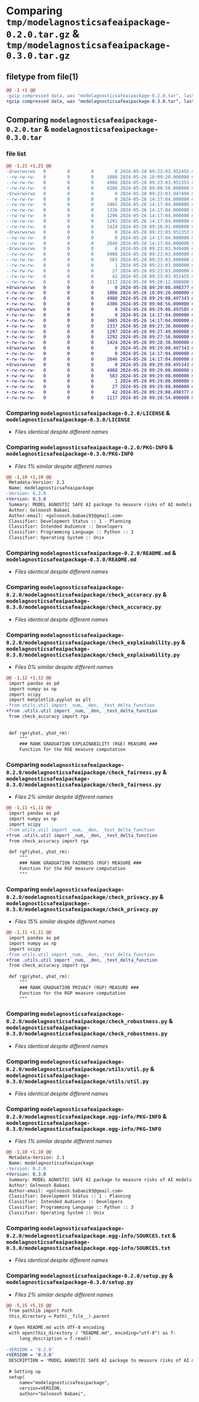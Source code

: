 # Comparing `tmp/modelagnosticsafeaipackage-0.2.0.tar.gz` & `tmp/modelagnosticsafeaipackage-0.3.0.tar.gz`

## filetype from file(1)

```diff
@@ -1 +1 @@
-gzip compressed data, was "modelagnosticsafeaipackage-0.2.0.tar", last modified: Tue May 28 09:23:03 2024, max compression
+gzip compressed data, was "modelagnosticsafeaipackage-0.3.0.tar", last modified: Tue May 28 09:29:08 2024, max compression
```

## Comparing `modelagnosticsafeaipackage-0.2.0.tar` & `modelagnosticsafeaipackage-0.3.0.tar`

### file list

```diff
@@ -1,21 +1,21 @@
-drwxrwxrwx   0        0        0        0 2024-05-28 09:23:03.952455 modelagnosticsafeaipackage-0.2.0/
--rw-rw-rw-   0        0        0     1086 2024-05-26 18:09:20.000000 modelagnosticsafeaipackage-0.2.0/LICENSE
--rw-rw-rw-   0        0        0     4988 2024-05-28 09:23:03.951353 modelagnosticsafeaipackage-0.2.0/PKG-INFO
--rw-rw-rw-   0        0        0     4386 2024-05-28 09:08:56.000000 modelagnosticsafeaipackage-0.2.0/README.md
-drwxrwxrwx   0        0        0        0 2024-05-28 09:23:03.947494 modelagnosticsafeaipackage-0.2.0/modelagnosticsafeaipackage/
--rw-rw-rw-   0        0        0        0 2024-05-26 14:17:04.000000 modelagnosticsafeaipackage-0.2.0/modelagnosticsafeaipackage/__init__.py
--rw-rw-rw-   0        0        0     3465 2024-05-26 14:17:04.000000 modelagnosticsafeaipackage-0.2.0/modelagnosticsafeaipackage/check_accuracy.py
--rw-rw-rw-   0        0        0     1336 2024-05-26 14:17:04.000000 modelagnosticsafeaipackage-0.2.0/modelagnosticsafeaipackage/check_explainability.py
--rw-rw-rw-   0        0        0     1296 2024-05-26 14:17:04.000000 modelagnosticsafeaipackage-0.2.0/modelagnosticsafeaipackage/check_fairness.py
--rw-rw-rw-   0        0        0     1291 2024-05-26 14:17:04.000000 modelagnosticsafeaipackage-0.2.0/modelagnosticsafeaipackage/check_privacy.py
--rw-rw-rw-   0        0        0     1424 2024-05-28 09:16:01.000000 modelagnosticsafeaipackage-0.2.0/modelagnosticsafeaipackage/check_robustness.py
-drwxrwxrwx   0        0        0        0 2024-05-28 09:23:03.951353 modelagnosticsafeaipackage-0.2.0/modelagnosticsafeaipackage/utils/
--rw-rw-rw-   0        0        0        0 2024-05-26 14:17:04.000000 modelagnosticsafeaipackage-0.2.0/modelagnosticsafeaipackage/utils/__init__.py
--rw-rw-rw-   0        0        0     2646 2024-05-26 14:17:04.000000 modelagnosticsafeaipackage-0.2.0/modelagnosticsafeaipackage/utils/util.py
-drwxrwxrwx   0        0        0        0 2024-05-28 09:23:03.949486 modelagnosticsafeaipackage-0.2.0/modelagnosticsafeaipackage.egg-info/
--rw-rw-rw-   0        0        0     4988 2024-05-28 09:23:03.000000 modelagnosticsafeaipackage-0.2.0/modelagnosticsafeaipackage.egg-info/PKG-INFO
--rw-rw-rw-   0        0        0      583 2024-05-28 09:23:03.000000 modelagnosticsafeaipackage-0.2.0/modelagnosticsafeaipackage.egg-info/SOURCES.txt
--rw-rw-rw-   0        0        0        1 2024-05-28 09:23:03.000000 modelagnosticsafeaipackage-0.2.0/modelagnosticsafeaipackage.egg-info/dependency_links.txt
--rw-rw-rw-   0        0        0       27 2024-05-28 09:23:03.000000 modelagnosticsafeaipackage-0.2.0/modelagnosticsafeaipackage.egg-info/top_level.txt
--rw-rw-rw-   0        0        0       42 2024-05-28 09:23:03.952455 modelagnosticsafeaipackage-0.2.0/setup.cfg
--rw-rw-rw-   0        0        0     1117 2024-05-28 09:20:12.000000 modelagnosticsafeaipackage-0.2.0/setup.py
+drwxrwxrwx   0        0        0        0 2024-05-28 09:29:08.498377 modelagnosticsafeaipackage-0.3.0/
+-rw-rw-rw-   0        0        0     1086 2024-05-26 18:09:20.000000 modelagnosticsafeaipackage-0.3.0/LICENSE
+-rw-rw-rw-   0        0        0     4988 2024-05-28 09:29:08.497343 modelagnosticsafeaipackage-0.3.0/PKG-INFO
+-rw-rw-rw-   0        0        0     4386 2024-05-28 09:08:56.000000 modelagnosticsafeaipackage-0.3.0/README.md
+drwxrwxrwx   0        0        0        0 2024-05-28 09:29:08.493585 modelagnosticsafeaipackage-0.3.0/modelagnosticsafeaipackage/
+-rw-rw-rw-   0        0        0        0 2024-05-26 14:17:04.000000 modelagnosticsafeaipackage-0.3.0/modelagnosticsafeaipackage/__init__.py
+-rw-rw-rw-   0        0        0     3465 2024-05-26 14:17:04.000000 modelagnosticsafeaipackage-0.3.0/modelagnosticsafeaipackage/check_accuracy.py
+-rw-rw-rw-   0        0        0     1337 2024-05-28 09:27:36.000000 modelagnosticsafeaipackage-0.3.0/modelagnosticsafeaipackage/check_explainability.py
+-rw-rw-rw-   0        0        0     1297 2024-05-28 09:27:49.000000 modelagnosticsafeaipackage-0.3.0/modelagnosticsafeaipackage/check_fairness.py
+-rw-rw-rw-   0        0        0     1292 2024-05-28 09:27:56.000000 modelagnosticsafeaipackage-0.3.0/modelagnosticsafeaipackage/check_privacy.py
+-rw-rw-rw-   0        0        0     1424 2024-05-28 09:28:38.000000 modelagnosticsafeaipackage-0.3.0/modelagnosticsafeaipackage/check_robustness.py
+drwxrwxrwx   0        0        0        0 2024-05-28 09:29:08.497343 modelagnosticsafeaipackage-0.3.0/modelagnosticsafeaipackage/utils/
+-rw-rw-rw-   0        0        0        0 2024-05-26 14:17:04.000000 modelagnosticsafeaipackage-0.3.0/modelagnosticsafeaipackage/utils/__init__.py
+-rw-rw-rw-   0        0        0     2646 2024-05-26 14:17:04.000000 modelagnosticsafeaipackage-0.3.0/modelagnosticsafeaipackage/utils/util.py
+drwxrwxrwx   0        0        0        0 2024-05-28 09:29:08.495343 modelagnosticsafeaipackage-0.3.0/modelagnosticsafeaipackage.egg-info/
+-rw-rw-rw-   0        0        0     4988 2024-05-28 09:29:08.000000 modelagnosticsafeaipackage-0.3.0/modelagnosticsafeaipackage.egg-info/PKG-INFO
+-rw-rw-rw-   0        0        0      583 2024-05-28 09:29:08.000000 modelagnosticsafeaipackage-0.3.0/modelagnosticsafeaipackage.egg-info/SOURCES.txt
+-rw-rw-rw-   0        0        0        1 2024-05-28 09:29:08.000000 modelagnosticsafeaipackage-0.3.0/modelagnosticsafeaipackage.egg-info/dependency_links.txt
+-rw-rw-rw-   0        0        0       27 2024-05-28 09:29:08.000000 modelagnosticsafeaipackage-0.3.0/modelagnosticsafeaipackage.egg-info/top_level.txt
+-rw-rw-rw-   0        0        0       42 2024-05-28 09:29:08.498377 modelagnosticsafeaipackage-0.3.0/setup.cfg
+-rw-rw-rw-   0        0        0     1117 2024-05-28 09:28:54.000000 modelagnosticsafeaipackage-0.3.0/setup.py
```

### Comparing `modelagnosticsafeaipackage-0.2.0/LICENSE` & `modelagnosticsafeaipackage-0.3.0/LICENSE`

 * *Files identical despite different names*

### Comparing `modelagnosticsafeaipackage-0.2.0/PKG-INFO` & `modelagnosticsafeaipackage-0.3.0/PKG-INFO`

 * *Files 1% similar despite different names*

```diff
@@ -1,10 +1,10 @@
 Metadata-Version: 2.1
 Name: modelagnosticsafeaipackage
-Version: 0.2.0
+Version: 0.3.0
 Summary: MODEL AGNOSTIC SAFE AI package to measure risks of AI models WITHOUT CONSIDERING TYPE OF THE MODEL
 Author: Golnoosh Babaei
 Author-email: <golnoosh.babaei93@gmail.com>
 Classifier: Development Status :: 1 - Planning
 Classifier: Intended Audience :: Developers
 Classifier: Programming Language :: Python :: 3
 Classifier: Operating System :: Unix
```

### Comparing `modelagnosticsafeaipackage-0.2.0/README.md` & `modelagnosticsafeaipackage-0.3.0/README.md`

 * *Files identical despite different names*

### Comparing `modelagnosticsafeaipackage-0.2.0/modelagnosticsafeaipackage/check_accuracy.py` & `modelagnosticsafeaipackage-0.3.0/modelagnosticsafeaipackage/check_accuracy.py`

 * *Files identical despite different names*

### Comparing `modelagnosticsafeaipackage-0.2.0/modelagnosticsafeaipackage/check_explainability.py` & `modelagnosticsafeaipackage-0.3.0/modelagnosticsafeaipackage/check_explainability.py`

 * *Files 0% similar despite different names*

```diff
@@ -1,12 +1,12 @@
 import pandas as pd
 import numpy as np
 import scipy
 import matplotlib.pyplot as plt
-from utils.util import _num, _den, _test_delta_function
+from .utils.util import _num, _den, _test_delta_function
 from check_accuracy import rga
 
   
 def rge(yhat, yhat_rm):
     """
     ### RANK GRADUATION EXPLAINABILITY (RGE) MEASURE ###
     Function for the RGE measure computation
```

### Comparing `modelagnosticsafeaipackage-0.2.0/modelagnosticsafeaipackage/check_fairness.py` & `modelagnosticsafeaipackage-0.3.0/modelagnosticsafeaipackage/check_fairness.py`

 * *Files 2% similar despite different names*

```diff
@@ -1,11 +1,11 @@
 import pandas as pd
 import numpy as np
 import scipy
-from utils.util import _num, _den, _test_delta_function
+from .utils.util import _num, _den, _test_delta_function
 from check_accuracy import rga
 
 def rgf(yhat, yhat_rm):
     """
     ### RANK GRADUATION FAIRNESS (RGF) MEASURE ###
     Function for the RGF measure computation
     """
```

### Comparing `modelagnosticsafeaipackage-0.2.0/modelagnosticsafeaipackage/check_privacy.py` & `modelagnosticsafeaipackage-0.3.0/modelagnosticsafeaipackage/check_privacy.py`

 * *Files 15% similar despite different names*

```diff
@@ -1,11 +1,11 @@
 import pandas as pd
 import numpy as np
 import scipy
-from utils.util import _num, _den, _test_delta_function
+from .utils.util import _num, _den, _test_delta_function
 from check_accuracy import rga
 
 def rgp(yhat, yhat_rm):
     """
     ### RANK GRADUATION PRIVACY (RGP) MEASURE ###
     Function for the RGP measure computation
     """
```

### Comparing `modelagnosticsafeaipackage-0.2.0/modelagnosticsafeaipackage/check_robustness.py` & `modelagnosticsafeaipackage-0.3.0/modelagnosticsafeaipackage/check_robustness.py`

 * *Files identical despite different names*

### Comparing `modelagnosticsafeaipackage-0.2.0/modelagnosticsafeaipackage/utils/util.py` & `modelagnosticsafeaipackage-0.3.0/modelagnosticsafeaipackage/utils/util.py`

 * *Files identical despite different names*

### Comparing `modelagnosticsafeaipackage-0.2.0/modelagnosticsafeaipackage.egg-info/PKG-INFO` & `modelagnosticsafeaipackage-0.3.0/modelagnosticsafeaipackage.egg-info/PKG-INFO`

 * *Files 1% similar despite different names*

```diff
@@ -1,10 +1,10 @@
 Metadata-Version: 2.1
 Name: modelagnosticsafeaipackage
-Version: 0.2.0
+Version: 0.3.0
 Summary: MODEL AGNOSTIC SAFE AI package to measure risks of AI models WITHOUT CONSIDERING TYPE OF THE MODEL
 Author: Golnoosh Babaei
 Author-email: <golnoosh.babaei93@gmail.com>
 Classifier: Development Status :: 1 - Planning
 Classifier: Intended Audience :: Developers
 Classifier: Programming Language :: Python :: 3
 Classifier: Operating System :: Unix
```

### Comparing `modelagnosticsafeaipackage-0.2.0/modelagnosticsafeaipackage.egg-info/SOURCES.txt` & `modelagnosticsafeaipackage-0.3.0/modelagnosticsafeaipackage.egg-info/SOURCES.txt`

 * *Files identical despite different names*

### Comparing `modelagnosticsafeaipackage-0.2.0/setup.py` & `modelagnosticsafeaipackage-0.3.0/setup.py`

 * *Files 2% similar despite different names*

```diff
@@ -5,15 +5,15 @@
 from pathlib import Path
 this_directory = Path(__file__).parent
 
 # Open README.md with UTF-8 encoding
 with open(this_directory / "README.md", encoding="utf-8") as f:
     long_description = f.read()
     
-VERSION = '0.2.0'
+VERSION = '0.3.0'
 DESCRIPTION = 'MODEL AGNOSTIC SAFE AI package to measure risks of AI models WITHOUT CONSIDERING TYPE OF THE MODEL'
 
 # Setting up
 setup(
     name="modelagnosticsafeaipackage",
     version=VERSION,
     author="Golnoosh Babaei",
```

